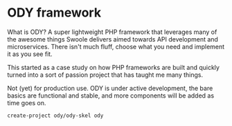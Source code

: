 # ODY framework
What is ODY? A super lightweight PHP framework that leverages many of the awesome things Swoole delivers aimed towards API development and microservices. There isn't much fluff, choose what you need 
and implement it as you see fit. 

This started as a case study on how PHP frameworks are built and quickly turned into a sort of passion project that has taught me many things.

Not (yet) for production use. ODY is under active development, the bare basics are functional and stable, and more components will be added as time goes on.

```
create-project ody/ody-skel ody
```
